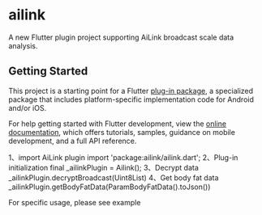 # ailink

A new Flutter plugin project supporting AiLink broadcast scale data analysis.

## Getting Started

This project is a starting point for a Flutter
[plug-in package](https://flutter.dev/developing-packages/),
a specialized package that includes platform-specific implementation code for
Android and/or iOS.

For help getting started with Flutter development, view the
[online documentation](https://flutter.dev/docs), which offers tutorials,
samples, guidance on mobile development, and a full API reference.

1、import AiLink plugin
import 'package:ailink/ailink.dart';
2、Plug-in initialization
final _ailinkPlugin = Ailink();
3、Decrypt data
_ailinkPlugin.decryptBroadcast(Uint8List)
4、Get body fat data
_ailinkPlugin.getBodyFatData(ParamBodyFatData().toJson())

For specific usage, please see example
